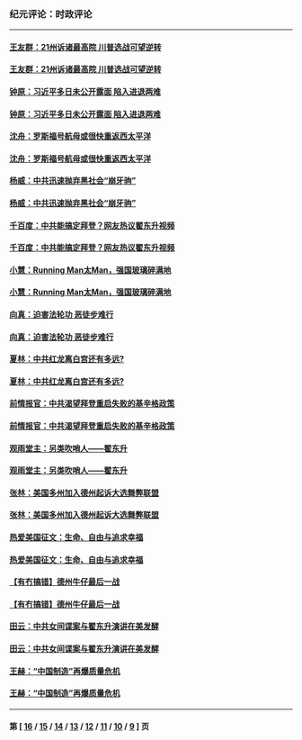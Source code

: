 ### 纪元评论：时政评论
---
#### [王友群：21州诉诸最高院 川普选战可望逆转](../../pages/nsc1025/n12612025.md) 
#### [王友群：21州诉诸最高院 川普选战可望逆转](../../pages/nsc1025/n12612025.md) 
#### [钟原：习近平多日未公开露面 陷入进退两难](../../pages/nsc1025/n12611557.md) 
#### [钟原：习近平多日未公开露面 陷入进退两难](../../pages/nsc1025/n12611557.md) 
#### [沈舟：罗斯福号航母或很快重返西太平洋](../../pages/nsc1025/n12611861.md) 
#### [沈舟：罗斯福号航母或很快重返西太平洋](../../pages/nsc1025/n12611861.md) 
#### [杨威：中共迅速抛弃黑社会“崩牙驹”](../../pages/nsc1025/n12612322.md) 
#### [杨威：中共迅速抛弃黑社会“崩牙驹”](../../pages/nsc1025/n12612322.md) 
#### [千百度：中共能搞定拜登？网友热议翟东升视频](../../pages/nsc1025/n12612354.md) 
#### [千百度：中共能搞定拜登？网友热议翟东升视频](../../pages/nsc1025/n12612354.md) 
#### [小慧：Running Man太Man，强国玻璃碎满地](../../pages/nsc1025/n12612323.md) 
#### [小慧：Running Man太Man，强国玻璃碎满地](../../pages/nsc1025/n12612323.md) 
#### [向真：迫害法轮功 恶徒步难行](../../pages/nsc1025/n12611501.md) 
#### [向真：迫害法轮功 恶徒步难行](../../pages/nsc1025/n12611501.md) 
#### [夏林：中共红龙离白宫还有多远?](../../pages/nsc1025/n12611760.md) 
#### [夏林：中共红龙离白宫还有多远?](../../pages/nsc1025/n12611760.md) 
#### [前情报官：中共渴望拜登重启失败的基辛格政策](../../pages/nsc1025/n12604168.md) 
#### [前情报官：中共渴望拜登重启失败的基辛格政策](../../pages/nsc1025/n12604168.md) 
#### [观雨堂主：另类吹哨人——翟东升](../../pages/nsc1025/n12611442.md) 
#### [观雨堂主：另类吹哨人——翟东升](../../pages/nsc1025/n12611442.md) 
#### [张林：美国多州加入德州起诉大选舞弊联盟](../../pages/nsc1025/n12611430.md) 
#### [张林：美国多州加入德州起诉大选舞弊联盟](../../pages/nsc1025/n12611430.md) 
#### [热爱美国征文：生命、自由与追求幸福](../../pages/nsc1025/n12605430.md) 
#### [热爱美国征文：生命、自由与追求幸福](../../pages/nsc1025/n12605430.md) 
#### [【有冇搞错】德州牛仔最后一战](../../pages/nsc1025/n12607373.md) 
#### [【有冇搞错】德州牛仔最后一战](../../pages/nsc1025/n12607373.md) 
#### [田云：中共女间谍案与翟东升演讲在美发酵](../../pages/nsc1025/n12608591.md) 
#### [田云：中共女间谍案与翟东升演讲在美发酵](../../pages/nsc1025/n12608591.md) 
#### [王赫：“中国制造”再爆质量危机](../../pages/nsc1025/n12609967.md) 
#### [王赫：“中国制造”再爆质量危机](../../pages/nsc1025/n12609967.md) 

---
#### 第 [ [16](./16.md) / [15](./15.md) / [14](./14.md) / [13](./13.md) / [12](./12.md) / [11](./11.md) / [10](./10.md) / [9](./9.md) ] 页
